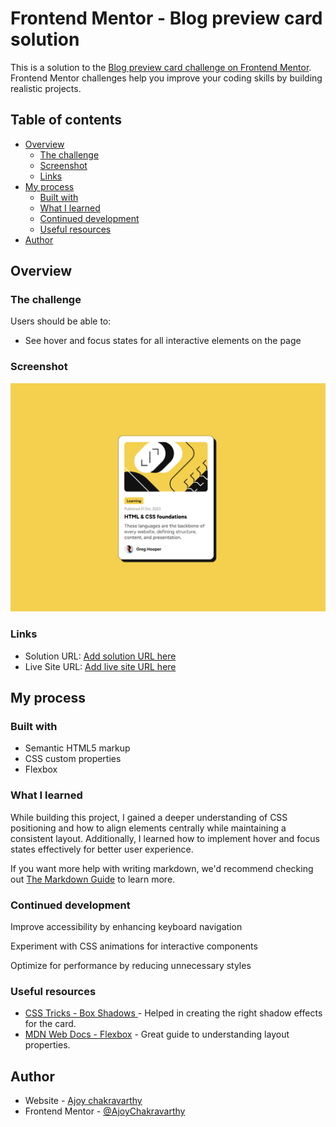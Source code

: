 # Frontend Mentor - Blog preview card solution

This is a solution to the [Blog preview card challenge on Frontend Mentor](https://www.frontendmentor.io/challenges/blog-preview-card-ckPaj01IcS). Frontend Mentor challenges help you improve your coding skills by building realistic projects.

## Table of contents

-  [Overview](#overview)
   -  [The challenge](#the-challenge)
   -  [Screenshot](#screenshot)
   -  [Links](#links)
-  [My process](#my-process)
   -  [Built with](#built-with)
   -  [What I learned](#what-i-learned)
   -  [Continued development](#continued-development)
   -  [Useful resources](#useful-resources)
-  [Author](#author)

## Overview

### The challenge

Users should be able to:

-  See hover and focus states for all interactive elements on the page

### Screenshot

![Blog preview card](/assets/images/Screenshot.png)

### Links

-  Solution URL: [Add solution URL here](https://your-solution-url.com)
-  Live Site URL: [Add live site URL here](https://your-live-site-url.com)

## My process

### Built with

-  Semantic HTML5 markup
-  CSS custom properties
-  Flexbox

### What I learned

While building this project, I gained a deeper understanding of CSS positioning and how to align elements centrally while maintaining a consistent layout. Additionally, I learned how to implement hover and focus states effectively for better user experience.

If you want more help with writing markdown, we'd recommend checking out [The Markdown Guide](https://www.markdownguide.org/) to learn more.

### Continued development

Improve accessibility by enhancing keyboard navigation

Experiment with CSS animations for interactive components

Optimize for performance by reducing unnecessary styles

### Useful resources

-  [CSS Tricks - Box Shadows ](https://css-tricks.com/almanac/properties/b/box-shadow/) - Helped in creating the right shadow effects for the card.
-  [MDN Web Docs - Flexbox](https://developer.mozilla.org/en-US/docs/Learn_web_development/Core/CSS_layout/Flexbox) - Great guide to understanding layout properties.

## Author

-  Website - [Ajoy chakravarthy](https://www.linkedin.com/in/ajoy-chakravarthy/)
-  Frontend Mentor - [@AjoyChakravarthy](https://www.frontendmentor.io/profile/AjoyChakravarthy)
